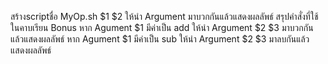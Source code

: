 สร้างscriptชื่อ MyOp.sh $1 $2 ให้นำ Argument มาบวกกันแล้วแสดงผลลัพธ์
สรุปคำสั่งที่ใช้ในคาบเรียน
Bonus
หาก Agument $1 มีค่าเป็น add ให้นำ Argument $2 $3 มาบวกกันแล้วแสดงผลลัพธ์ 
หาก Agument $1 มีค่าเป็น sub ให้นำ Argument $2 $3 มาลบกันแล้วแสดงผลลัพธ์
